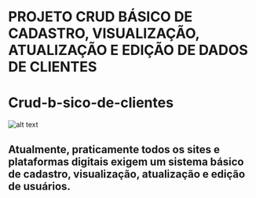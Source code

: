 # PROJETO CRUD BÁSICO DE CADASTRO, VISUALIZAÇÃO, ATUALIZAÇÃO E EDIÇÃO DE DADOS DE CLIENTES 
# Crud-b-sico-de-clientes
 
 ![alt text]( https://user-images.githubusercontent.com/64666399/179353063-0ddcf775-6bc8-4f8c-88ac-f93b04f9642d.png)
## Atualmente, praticamente todos os sites e plataformas digitais exigem um sistema básico de cadastro, visualização, atualização e edição de usuários. 
